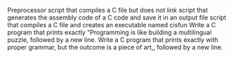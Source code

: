 Preprocessor
script that compiles a C file but does not link
script that generates the assembly code of a C code and save it in an output file
script that compiles a C file and creates an executable named cisfun
Write a C program that prints exactly "Programming is like building a multilingual puzzle, followed by a new line.
Write a C program that prints exactly with proper grammar, but the outcome is a piece of art,, followed by a new line.
